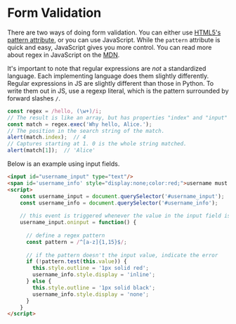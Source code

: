
# Form Validation

There are two ways of doing form validation. You can either use [HTML5's pattern attribute](../../2%20HTML%20+%20CSS/docs/12%20-%20HTML%20Forms.md#the-pattern-attribute), or you can use JavaScript. While the `pattern` attribute is quick and easy, JavaScript gives you more control. You can read more about regex in JavaScript on the [MDN](https://developer.mozilla.org/en-US/docs/Web/JavaScript/Guide/Regular_Expressions).

It's important to note that regular expressions are _not_ a standardized language. Each implementing language does them slightly differently. Regular expressions in JS are slightly different than those in Python. To write them out in JS, use a regexp literal, which is the pattern surrounded by forward slashes `/`.


```js
const regex = /hello, (\w+)/i;
// The result is like an array, but has properties "index" and "input"
const match = regex.exec('Why hello, Alice.');
// The position in the search string of the match.
alert(match.index);  // 4
// Captures starting at 1. 0 is the whole string matched.
alert(match[1]);  // 'Alice'
```

Below is an example using input fields.

```html
<input id="username_input" type="text"/>
<span id='username_info' style="display:none;color:red;">username must be between 1 and 15 lowercase characters</span>
<script>
    const username_input = document.querySelector('#username_input');
    const username_info = document.querySelector('#username_info');
    
    // this event is triggered whenever the value in the input field is changed
    username_input.oninput = function() {
        
      // define a regex pattern
      const pattern = /^[a-z]{1,15}$/;
      
      // if the pattern doesn't the input value, indicate the error
      if (!pattern.test(this.value)) {
        this.style.outline = '1px solid red';
        username_info.style.display = 'inline';
      } else {
        this.style.outline = '1px solid black';
        username_info.style.display = 'none';
      }
    }
</script>
```